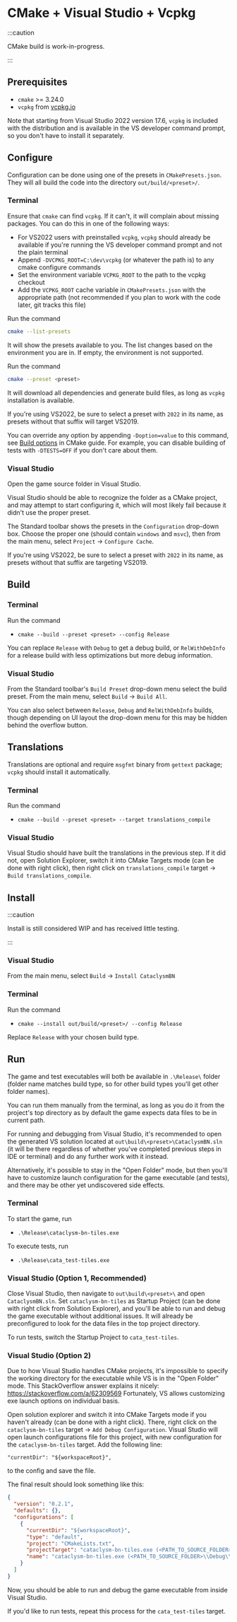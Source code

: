 # CMake + Visual Studio + Vcpkg

:::caution

CMake build is work-in-progress.

:::

## Prerequisites

- `cmake` >= 3.24.0
- `vcpkg` from [vcpkg.io](https://vcpkg.io/en/getting-started.html)

Note that starting from Visual Studio 2022 version 17.6, `vcpkg` is included with the distribution
and is available in the VS developer command prompt, so you don't have to install it separately.

## Configure

Configuration can be done using one of the presets in `CMakePresets.json`. They will all build the
code into the directory `out/build/<preset>/`.

### Terminal

Ensure that `cmake` can find `vcpkg`. If it can't, it will complain about missing packages. You can
do this in one of the following ways:

- For VS2022 users with preinstalled `vcpkg`, `vcpkg` should already be available if you're running
  the VS developer command prompt and not the plain terminal
- Append `-DVCPKG_ROOT=C:\dev\vcpkg` (or whatever the path is) to any cmake configure commands
- Set the environment variable `VCPKG_ROOT` to the path to the vcpkg checkout
- Add the `VCPKG_ROOT` cache variable in `CMakePresets.json` with the appropriate path (not
  recommended if you plan to work with the code later, git tracks this file)

Run the command

```sh
cmake --list-presets
```

It will show the presets available to you. The list changes based on the environment you are in. If
empty, the environment is not supported.

Run the command

```sh
cmake --preset <preset>
```

It will download all dependencies and generate build files, as long as `vcpkg` installation is
available.

If you're using VS2022, be sure to select a preset with `2022` in its name, as presets without that
suffix will target VS2019.

You can override any option by appending `-Doption=value` to this command, see
[Build options](./cmake.md/#build-options) in CMake guide. For example, you can disable building of
tests with `-DTESTS=OFF` if you don't care about them.

### Visual Studio

Open the game source folder in Visual Studio.

Visual Studio should be able to recognize the folder as a CMake project, and may attempt to start
configuring it, which will most likely fail because it didn't use the proper preset.

The Standard toolbar shows the presets in the `Configuration` drop-down box. Choose the proper one
(should contain `windows` and `msvc`), then from the main menu, select `Project` ->
`Configure Cache`.

If you're using VS2022, be sure to select a preset with `2022` in its name, as presets without that
suffix are targeting VS2019.

## Build

### Terminal

Run the command

- `cmake --build --preset <preset> --config Release`

You can replace `Release` with `Debug` to get a debug build, or `RelWithDebInfo` for a release build
with less optimizations but more debug information.

### Visual Studio

From the Standard toolbar's `Build Preset` drop-down menu select the build preset. From the main
menu, select `Build` -> `Build All`.

You can also select between `Release`, `Debug` and `RelWithDebInfo` builds, though depending on UI
layout the drop-down menu for this may be hidden behind the overflow button.

## Translations

Translations are optional and require `msgfmt` binary from `gettext` package; `vcpkg` should install
it automatically.

### Terminal

Run the command

- `cmake --build --preset <preset> --target translations_compile`

### Visual Studio

Visual Studio should have built the translations in the previous step. If it did not, open Solution
Explorer, switch it into CMake Targets mode (can be done with right click), then right click on
`translations_compile` target -> `Build translations_compile`.

## Install

:::caution

Install is still considered WIP and has received little testing.

:::

### Visual Studio

From the main menu, select `Build` -> `Install CataclysmBN`

### Terminal

Run the command

- `cmake --install out/build/<preset>/ --config Release`

Replace `Release` with your chosen build type.

## Run

The game and test executables will both be available in `.\Release\` folder (folder name matches
build type, so for other build types you'll get other folder names).

You can run them manually from the terminal, as long as you do it from the project's top directory
as by default the game expects data files to be in current path.

For running and debugging from Visual Studio, it's recommended to open the generated VS solution
located at `out\build\<preset>\CataclysmBN.sln` (it will be there regardless of whether you've
completed previous steps in IDE or terminal) and do any further work with it instead.

Alternatively, it's possible to stay in the "Open Folder" mode, but then you'll have to customize
launch configuration for the game executable (and tests), and there may be other yet undiscovered
side effects.

### Terminal

To start the game, run

- `.\Release\cataclysm-bn-tiles.exe`

To execute tests, run

- `.\Release\cata_test-tiles.exe`

### Visual Studio (Option 1, Recommended)

Close Visual Studio, then navigate to `out\build\<preset>\` and open `CataclysmBN.sln`. Set
`cataclysm-bn-tiles` as Startup Project (can be done with right click from Solution Explorer), and
you'll be able to run and debug the game executable without additional issues. It will already be
preconfigured to look for the data files in the top project directory.

To run tests, switch the Startup Project to `cata_test-tiles`.

### Visual Studio (Option 2)

Due to how Visual Studio handles CMake projects, it's impossible to specify the working directory
for the executable while VS is in the "Open Folder" mode. This StackOverflow answer explains it
nicely: https://stackoverflow.com/a/62309569 Fortunately, VS allows customizing exe launch options
on individual basis.

Open solution explorer and switch it into CMake Targets mode if you haven't already (can be done
with a right click). There, right click on the `cataclysm-bn-tiles` target ->
`Add Debug Configuration`. Visual Studio will open launch configurations file for this project, with
new configuration for the `cataclysm-bn-tiles` target. Add the following line:

```
"currentDir": "${workspaceRoot}",
```

to the config and save the file.

The final result should look something like this:

```json
{
  "version": "0.2.1",
  "defaults": {},
  "configurations": [
    {
      "currentDir": "${workspaceRoot}",
      "type": "default",
      "project": "CMakeLists.txt",
      "projectTarget": "cataclysm-bn-tiles.exe (<PATH_TO_SOURCE_FOLDER>\\Debug\\cataclysm-bn-tiles.exe)",
      "name": "cataclysm-bn-tiles.exe (<PATH_TO_SOURCE_FOLDER>\\Debug\\cataclysm-bn-tiles.exe)"
    }
  ]
}
```

Now, you should be able to run and debug the game executable from inside Visual Studio.

If you'd like to run tests, repeat this process for the `cata_test-tiles` target.

